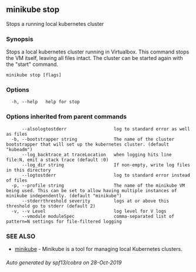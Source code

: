 ## minikube stop

Stops a running local kubernetes cluster

### Synopsis

Stops a local kubernetes cluster running in Virtualbox. This command stops the VM
itself, leaving all files intact. The cluster can be started again with the "start" command.

```
minikube stop [flags]
```

### Options

```
  -h, --help   help for stop
```

### Options inherited from parent commands

```
      --alsologtostderr                  log to standard error as well as files
  -b, --bootstrapper string              The name of the cluster bootstrapper that will set up the kubernetes cluster. (default "kubeadm")
      --log_backtrace_at traceLocation   when logging hits line file:N, emit a stack trace (default :0)
      --log_dir string                   If non-empty, write log files in this directory
      --logtostderr                      log to standard error instead of files
  -p, --profile string                   The name of the minikube VM being used. This can be set to allow having multiple instances of minikube independently. (default "minikube")
      --stderrthreshold severity         logs at or above this threshold go to stderr (default 2)
  -v, --v Level                          log level for V logs
      --vmodule moduleSpec               comma-separated list of pattern=N settings for file-filtered logging
```

### SEE ALSO

* [minikube](minikube.md)	 - Minikube is a tool for managing local Kubernetes clusters.

###### Auto generated by spf13/cobra on 28-Oct-2019
